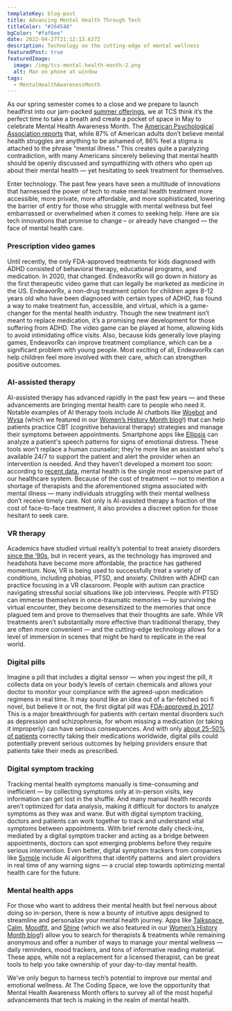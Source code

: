 ```yaml
---
templateKey: blog-post
title: Advancing Mental Health Through Tech
titleColor: "#264548"
bgColor: "#faf6ee"
date: 2022-04-27T21:12:13.637Z
description: Technology on the cutting-edge of mental wellness
featuredPost: true
featuredImage:
  image: /img/tcs-mental-health-month-2.png
  alt: Man on phone at window
tags:
  - MentalHealthAwarenessMonth
---
```

As our spring semester comes to a close and we prepare to launch headfirst into our jam-packed [summer offerings](https://www.thecodingspace.com/programs/summer/), we at TCS think it’s the perfect time to take a breath and create a pocket of space in May to celebrate Mental Health Awareness Month. The [American Psychological Association reports](https://www.apa.org/news/press/releases/2019/05/mental-health-survey#:~:text=A%20total%20of%2087%25%20of,better%2C%20according%20to%20the%20poll.) that, while 87% of American adults don’t believe mental health struggles are anything to be ashamed of, 86% feel a stigma is attached to the phrase “mental illness.” This creates quite a paralyzing contradiction, with many Americans sincerely believing that mental health should be openly discussed and sympathizing with others who open up about their mental health — yet hesitating to seek treatment for themselves.

Enter technology. The past few years have seen a multitude of innovations that harnessed the power of tech to make mental health treatment more accessible, more private, more affordable, and more sophisticated, lowering the barrier of entry for those who struggle with mental wellness but feel embarrassed or overwhelmed when it comes to seeking help. Here are six tech innovations that promise to change – or already have changed — the face of mental health care.



### Prescription video games

Until recently, the only FDA-approved treatments for kids diagnosed with ADHD consisted of behavioral therapy, educational programs, and medication. In 2020, that changed. EndeavorRx will go down in history as the first therapeutic video game that can legally be marketed as medicine in the US. EndeavorRx, a non-drug treatment option for children ages 8–12 years old who have been diagnosed with certain types of ADHD, has found a way to make treatment fun, accessible, and virtual, which is a game-changer for the mental health industry. Though the new treatment isn’t meant to replace medication, it’s a promising new development for those suffering from ADHD. The video game can be played at home, allowing kids to avoid intimidating office visits. Also, because kids generally love playing games, EndeavorRx can improve treatment compliance, which can be a significant problem with young people. Most exciting of all, EndeavorRx can help children feel more involved with their care, which can strengthen positive outcomes.



### AI-assisted therapy

AI-assisted therapy has advanced rapidly in the past few years — and these advancements are bringing mental health care to people who need it. Notable examples of AI therapy tools include AI chatbots like [Woebot](https://woebothealth.com/) and [Wysa](https://www.wysa.io/) (which we featured in our [Women’s History Month blog](https://www.thecodingspace.com/blog/2022-03-01-10-apps-by-women/)!) that can help patients practice CBT (cognitive behavioral therapy) strategies and manage their symptoms between appointments. Smartphone apps like [Ellipsis](https://www.ellipsishealth.com/) can analyze a patient's speech patterns for signs of emotional distress. These tools won't replace a human counselor; they're more like an assistant who's available 24/7 to support the patient and alert the provider when an intervention is needed. And they haven’t developed a moment too soon: according to [recent data](https://www.healthaffairs.org/doi/10.1377/hlthaff.2015.1659), mental health is the single most expensive part of our healthcare system. Because of the cost of treatment — not to mention a shortage of therapists and the aforementioned stigma associated with mental illness — many individuals struggling with their mental wellness don’t receive timely care. Not only is AI-assisted therapy a fraction of the cost of face-to-face treatment, it also provides a discreet option for those hesitant to seek care.



### VR therapy

Academics have studied virtual reality’s potential to treat anxiety disorders [since the ’90s](https://pubmed.ncbi.nlm.nih.gov/7694917/), but in recent years, as the technology has improved and headshots have become more affordable, the practice has gathered momentum. Now, VR is being used to successfully treat a variety of conditions, including phobias, PTSD, and anxiety. Children with ADHD can practice focusing in a VR classroom. People with autism can practice navigating stressful social situations like job interviews. People with PTSD can immerse themselves in once-traumatic memories — by surviving the virtual encounter, they become desensitized to the memories that once plagued tem and prove to themselves that their thoughts are safe. While VR treatments aren’t substantially more effective than traditional therapy, they are often more convenient — and the cutting-edge technology allows for a level of immersion in scenes that might be hard to replicate in the real world.



### Digital pills

Imagine a pill that includes a digital sensor — when you ingest the pill, it collects data on your body’s levels of certain chemicals and allows your doctor to monitor your compliance with the agreed-upon medication regimens in real time. It may sound like an idea out of a far-fetched sci fi novel, but believe it or not, the first digital pill was [FDA-approved in 2017](https://www.fda.gov/news-events/press-announcements/fda-approves-pill-sensor-digitally-tracks-if-patients-have-ingested-their-medication). This is a major breakthrough for patients with certain mental disorders such as depression and schizophrenia, for whom missing a medication (or taking it improperly) can have serious consequences. And with only [about 25-50% of patients](https://www.forbes.com/sites/angelauyeung/2019/04/01/take-your-medicine-this-15-billion-health-startups-smart-pills-keep-patients-from-forgetting/#12229f034d74) correctly taking their medications worldwide, digital pills could potentially prevent serious outcomes by helping providers ensure that patients take their meds as prescribed.

### Digital symptom tracking

Tracking mental health symptoms manually is time-consuming and inefficient — by collecting symptoms only at in-person visits, key information can get lost in the shuffle. And many manual health records aren’t optimized for data analysis, making it difficult for doctors to analyze symptoms as they wax and wane. But with digital symptom tracking, doctors and patients can work together to track and understand vital symptoms between appointments. With brief remote daily check-ins, mediated by a digital symptom tracker and acting as a bridge between appointments, doctors can spot emerging problems before they require serious intervention. Even better, digital symptom trackers from companies like [Symple](https://www.sympleapp.com/) include AI algorithms that identify patterns  and alert providers in real time of any warning signs — a crucial step towards optimizing mental health care for the future.

### Mental health apps

For those who want to address their mental health but feel nervous about doing so in-person, there is now a bounty of intuitive apps designed to streamline and personalize your mental health journey. Apps like [Talkspace](https://www.talkspace.com/?_ga=2.231389663.1777644332.1647636745-2063139411.1647636745), [Calm](https://www.calm.com/), [Moodfit](https://www.getmoodfit.com/), and [Shine](https://www.theshineapp.com/) (which we also featured in our [Women’s History Month blog](https://www.thecodingspace.com/blog/2022-03-01-10-apps-by-women/)!) allow you to search for therapists & treatments while remaining anonymous and offer a number of ways to manage your mental wellness — daily reminders, mood trackers, and tons of informative reading material. These apps, while not a replacement for a licensed therapist, can be great tools to help you take ownership of your day-to-day mental health.



We’ve only begun to harness tech’s potential to improve our mental and emotional wellness. At The Coding Space, we love the opportunity that Mental Health Awareness Month offers to survey all of the most hopeful advancements that tech is making in the realm of mental health.